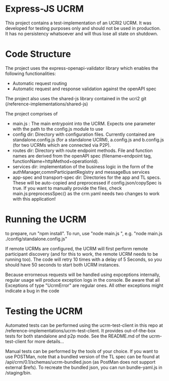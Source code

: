 # Express-JS UCRM
This project contains a test-implementation of an UCRI2 UCRM. It was developed for testing purposes only and should not be used in production.
It has no persistency whatsoever and will thus lose all state on shutdown.

# Code Structure
The project uses the express-openapi-validator library which enables the following functionalities:
- Automatic request routing
- Automatic request and response validation against the openAPI spec

The project also uses the shared-js library contained in the ucri2 git (/reference-implementations/shared-js)

The project comprises of
- main.js : The main entrypoint into the UCRM. Expects one parameter with the path to the config.js module to use
- config dir: Directory with configuration files. Currently contained are standalone.config.js (for a standalone UCRM), a.config.js and b.config.js (for two UCRMs which are connected via P2P).
- routes dir: Directory with route endpoint methods. File and function names are derived from the openAPI spec (filename=endpoint tag, functionName=httpMethod+operationId).
- services dir: implementation of the business logic in the form of the authManager,commParticipantRegistry and messageBus services
- app-spec and transport-spec dir: Directories for the app and TL specs. These will be auto-copied and preprocessed if config.json/copySpec is true. If you want to manually provide the files, check main.js:preprocessSpec() as the crm.yaml needs two changes to work with this application!

# Running the UCRM
to prepare, run "npm install". To run, use "node main.js <path to config.js>", e.g. "node main.js ./config/standalone.config.js"

If remote UCRMs are configured, the UCRM will first perform remote participant discovery (and for this to work, the remote UCRM needs to be running too). 
The code will retry 10 times with a delay of 5 Seconds, so you should have 50 seconds to start both UCRM instances.

Because errorneous requests will be handled using expceptions internally, regular usage will produce exception logs in the console. Be aware that all Exceptions of type "UcrmError" are regular ones.
All other exceptions might indicate a bug in the code

# Testing the UCRM
Automated tests can be performed using the ucrm-test-client in this repo at /reference-implementations/ucrm-test-client. It provides out-of-the-box tests for both standalone and p2p mode. See the README.md of the ucrm-test-client for more details...

Manual tests can be performed by the tools of your choice. If you want to use POSTMan, note that a bundled version of the TL spec can be found at /api/crm/0.1/schemas/ucrm-bundled.json (as PostMan does not support external $refs).
To recreate the bundled json, you can run bundle-yaml.js in /staging/bin.